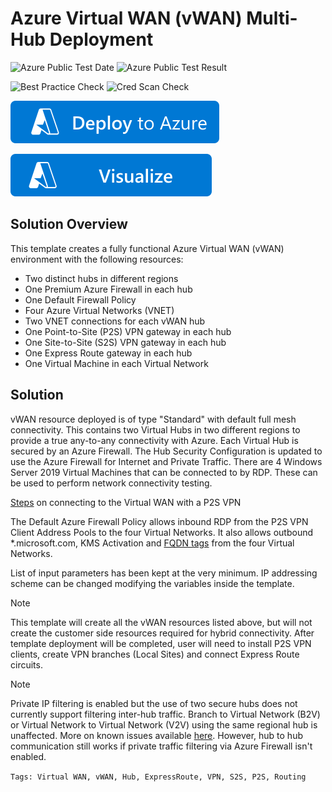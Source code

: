 # Azure Virtual WAN (vWAN) Multi-Hub Deployment

![Azure Public Test Date](https://azurequickstartsservice.blob.core.windows.net/badges/quickstarts/microsoft.network/secure-virtual-wan/PublicLastTestDate.svg)
![Azure Public Test Result](https://azurequickstartsservice.blob.core.windows.net/badges/quickstarts/microsoft.network/secure-virtual-wan/PublicDeployment.svg)

![Best Practice Check](https://azurequickstartsservice.blob.core.windows.net/badges/quickstarts/microsoft.network/secure-virtual-wan/BestPracticeResult.svg)
![Cred Scan Check](https://azurequickstartsservice.blob.core.windows.net/badges/quickstarts/microsoft.network/secure-virtual-wan/CredScanResult.svg)

[![Deploy To Azure](https://raw.githubusercontent.com/Azure/azure-quickstart-templates/master/1-CONTRIBUTION-GUIDE/images/deploytoazure.svg?sanitize=true)](https://portal.azure.com/#create/Microsoft.Template/uri/https%3A%2F%2Fraw.githubusercontent.com%2FAzure%2Fazure-quickstart-templates%2Fmaster%2Fquickstarts%2Fmicrosoft.network%2Fsecure-virtual-wan%2Fazuredeploy.json)

[![Visualize](https://raw.githubusercontent.com/Azure/azure-quickstart-templates/master/1-CONTRIBUTION-GUIDE/images/visualizebutton.svg?sanitize=true)](http://armviz.io/#/?load=https%3A%2F%2Fraw.githubusercontent.com%2FAzure%2Fazure-quickstart-templates%2Fmaster%2Fquickstarts%2Fmicrosoft.network%2Fsecure-virtual-wan%2Fazuredeploy.json)

## Solution Overview

This template creates a fully functional Azure Virtual WAN (vWAN) environment with the following resources:

- Two distinct hubs in different regions
- One Premium Azure Firewall in each hub
- One Default Firewall Policy
- Four Azure Virtual Networks (VNET)
- Two VNET connections for each vWAN hub
- One Point-to-Site (P2S) VPN gateway in each hub
- One Site-to-Site (S2S) VPN gateway in each hub
- One Express Route gateway in each hub
- One Virtual Machine in each Virtual Network

## Solution

vWAN resource deployed is of type "Standard" with default full mesh connectivity.
This contains two Virtual Hubs in two different regions to provide a true any-to-any connectivity with Azure. Each Virtual Hub is secured by an Azure Firewall. The Hub Security Configuration is updated to use the Azure Firewall for Internet and Private Traffic. There are 4 Windows Server 2019 Virtual Machines that can be connected to by RDP. These can be used to perform network connectivity testing.

[Steps](https://docs.microsoft.com/en-us/azure/virtual-wan/virtual-wan-point-to-site-azure-ad#device) on connecting to the Virtual WAN with a P2S VPN

The Default Azure Firewall Policy allows inbound RDP from the P2S VPN Client Address Pools to the four Virtual Networks. It also allows outbound *.microsoft.com, KMS Activation and [FQDN tags](https://docs.microsoft.com/en-us/azure/firewall/fqdn-tags#current-fqdn-tags) from the four Virtual Networks.

List of input parameters has been kept at the very minimum.
IP addressing scheme can be changed modifying the variables inside the template.

> [!NOTE]
> This template will create all the vWAN resources listed above, but will not create the customer side resources required for hybrid connectivity. After template deployment will be completed, user will need to install P2S VPN clients, create VPN branches (Local Sites) and connect Express Route circuits.

> [!NOTE]
> Private IP filtering is enabled but the use of two secure hubs does not currently support filtering inter-hub traffic. Branch to Virtual Network (B2V) or Virtual Network to Virtual Network (V2V) using the same regional hub is unaffected. More on known issues available [here](https://docs.microsoft.com/en-us/azure/virtual-wan/virtual-wan-point-to-site-azure-ad#device). However, hub to hub communication still works if private traffic filtering via Azure Firewall isn't enabled.

`Tags: Virtual WAN, vWAN, Hub, ExpressRoute, VPN, S2S, P2S, Routing`
